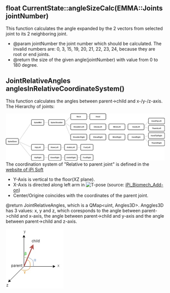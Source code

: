 ## float CurrentState::angleSizeCalc(EMMA::Joints jointNumber)
This function calculates the angle expanded by the 2 vectors from selected joint to its 2 neighboring joint. 
* @param jointNumber the joint number which should be calculated. The invalid numbers are: 0, 3, 15, 19, 20, 21, 22, 23, 24, because they are root or end joints.
* @return the size of the given angle(jointNumber) with value from 0 to 180 degree.


## JointRelativeAngles anglesInRelativeCoordinateSystem()

This function calculates the angles between parent->child and x-/y-/z-axis.
The Hierarchy of joints:

![](JointHierarchy.jpg)
The coordination system of "Relative to parent joint" is defined in the [website of iPi Soft](http://docs.ipisoft.com/iPi_Biomech_Add-on)
- Y-Axis is vertical to the floor(XZ plane).
- X-Axis is directed along left arm in ![T-pose](http://docs.ipisoft.com/images/1/1a/iPi-Biomech-1-2.png)
  (source: [iPi_Biomech_Add-on](http://docs.ipisoft.com/iPi_Biomech_Add-on))
- Center/Origine coincides with the coordinates of the parent joint.

@return JointRelativeAngles, which is a QMap<uint, Angles3D>. 
Anggles3D has 3 values: x, y and z, which coresponds to the angle between parent->child and x-axis, the angle between parent->child and y-axis and the angle between parent->child and z-axis.

![](angle_coordination.jpg)